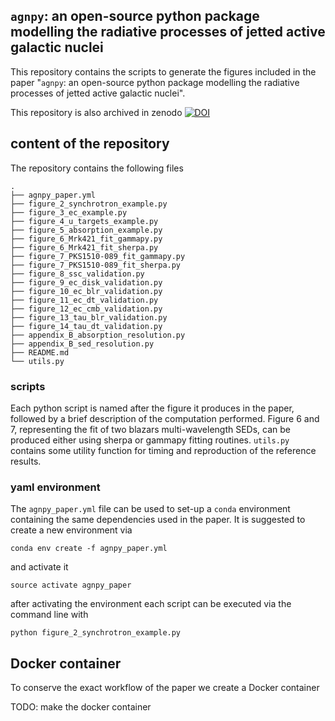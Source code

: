 ## `agnpy`: an open-source python package modelling the radiative processes of jetted active galactic nuclei

This repository contains the scripts to generate the figures included in the paper 
"`agnpy`: an open-source python package modelling the radiative processes of jetted active galactic nuclei".

This repository is also archived in zenodo [![DOI](https://zenodo.org/badge/318151275.svg)](https://zenodo.org/badge/latestdoi/318151275)

## content of the repository
The repository contains the following files
```
.
├── agnpy_paper.yml
├── figure_2_synchrotron_example.py
├── figure_3_ec_example.py
├── figure_4_u_targets_example.py
├── figure_5_absorption_example.py
├── figure_6_Mrk421_fit_gammapy.py
├── figure_6_Mrk421_fit_sherpa.py
├── figure_7_PKS1510-089_fit_gammapy.py
├── figure_7_PKS1510-089_fit_sherpa.py
├── figure_8_ssc_validation.py
├── figure_9_ec_disk_validation.py
├── figure_10_ec_blr_validation.py
├── figure_11_ec_dt_validation.py
├── figure_12_ec_cmb_validation.py
├── figure_13_tau_blr_validation.py
├── figure_14_tau_dt_validation.py
├── appendix_B_absorption_resolution.py
├── appendix_B_sed_resolution.py
├── README.md
└── utils.py

```

### scripts
Each python script is named after the figure it produces in the paper, followed by a brief description of the computation performed.
Figure 6 and 7, representing the fit of two blazars multi-wavelength SEDs, can be produced either using sherpa or gammapy fitting routines.
`utils.py` contains some utility function for timing and reproduction of the reference results. 

### yaml environment
The `agnpy_paper.yml` file can be used to set-up a `conda` environment containing the same dependencies used in the paper.
It is suggested to create a new environment via
```shell
conda env create -f agnpy_paper.yml
```
and activate it 
```shell
source activate agnpy_paper
```
after activating the environment each script can be executed via the command line with
```shell
python figure_2_synchrotron_example.py
```

## Docker container
To conserve the exact workflow of the paper we create a Docker container

TODO: make the docker container

